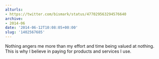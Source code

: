 ```yaml
---
alturls:
- https://twitter.com/bismark/status/477029563294576640
archive:
- 2014-06
date: '2014-06-12T10:08:05+00:00'
slug: '1402567685'
---
```


Nothing angers me more than my effort and time being valued at nothing. This is why I believe in paying for products and services I use.

